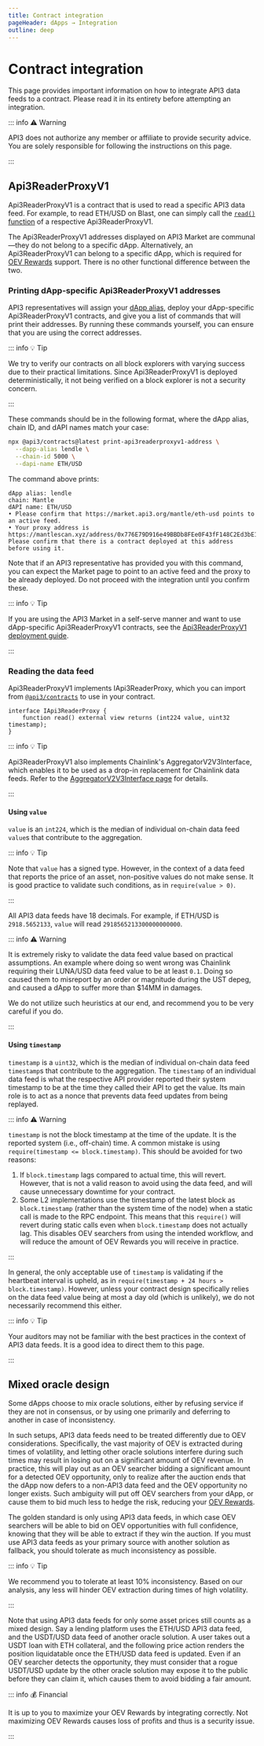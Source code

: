 ```yaml
---
title: Contract integration
pageHeader: dApps → Integration
outline: deep
---
```


<PageHeader/>

# Contract integration

This page provides important information on how to integrate API3 data feeds to a contract.
Please read it in its entirety before attempting an integration.

::: info ⚠️ Warning

API3 does not authorize any member or affiliate to provide security advice.
You are solely responsible for following the instructions on this page.

:::

## Api3ReaderProxyV1

Api3ReaderProxyV1 is a contract that is used to read a specific API3 data feed.
For example, to read ETH/USD on Blast, one can simply call the [`read()` function](https://blastscan.io/address/0x5b0cf2b36a65a6BB085D501B971e4c102B9Cd473#readProxyContract#F17) of a respective Api3ReaderProxyV1.

The Api3ReaderProxyV1 addresses displayed on API3 Market are communal—they do not belong to a specific dApp.
Alternatively, an Api3ReaderProxyV1 can belong to a specific dApp, which is required for [OEV Rewards](/dapps/oev-rewards/) support.
There is no other functional difference between the two.

### Printing dApp-specific Api3ReaderProxyV1 addresses

API3 representatives will assign your [dApp alias](/dapps/oev-rewards/dapp-alias.md), deploy your dApp-specific Api3ReaderProxyV1 contracts, and give you a list of commands that will print their addresses.
By running these commands yourself, you can ensure that you are using the correct addresses.

::: info 💡 Tip

We try to verify our contracts on all block explorers with varying success due to their practical limitations.
Since Api3ReaderProxyV1 is deployed deterministically, it not being verified on a block explorer is not a security concern.

:::

These commands should be in the following format, where the dApp alias, chain ID, and dAPI names match your case:

```sh
npx @api3/contracts@latest print-api3readerproxyv1-address \
  --dapp-alias lendle \
  --chain-id 5000 \
  --dapi-name ETH/USD
```

The command above prints:

```
dApp alias: lendle
chain: Mantle
dAPI name: ETH/USD
• Please confirm that https://market.api3.org/mantle/eth-usd points to an active feed.
• Your proxy address is https://mantlescan.xyz/address/0x776E79D916e49BBDb8FEe0F43fF148C2Ed3bE125
Please confirm that there is a contract deployed at this address before using it.
```

Note that if an API3 representative has provided you with this command, you can expect the Market page to point to an active feed and the proxy to be already deployed.
Do not proceed with the integration until you confirm these.

::: info 💡 Tip

If you are using the API3 Market in a self-serve manner and want to use dApp-specific Api3ReaderProxyV1 contracts, see the [Api3ReaderProxyV1 deployment guide](/dapps/integration/api3readerproxyv1-deployment).

:::

### Reading the data feed

Api3ReaderProxyV1 implements IApi3ReaderProxy, which you can import from [`@api3/contracts`](/dapps/integration/api3-contracts.md) to use in your contract.

```solidity
interface IApi3ReaderProxy {
    function read() external view returns (int224 value, uint32 timestamp);
}
```

::: info 💡 Tip

Api3ReaderProxyV1 also implements Chainlink's AggregatorV2V3Interface, which enables it to be used as a drop-in replacement for Chainlink data feeds.
Refer to the [AggregatorV2V3Interface page](/dapps/integration/aggregatorv2v3interface.md) for details.

:::

#### Using `value`

`value` is an `int224`, which is the median of individual on-chain data feed `value`s that contribute to the aggregation.

::: info 💡 Tip

Note that `value` has a signed type.
However, in the context of a data feed that reports the price of an asset, non-positive values do not make sense.
It is good practice to validate such conditions, as in `require(value > 0)`.

:::

All API3 data feeds have 18 decimals.
For example, if ETH/USD is `2918.5652133`, `value` will read `2918565213300000000000`.

::: info ⚠️ Warning

It is extremely risky to validate the data feed value based on practical assumptions.
An example where doing so went wrong was Chainlink requiring their LUNA/USD data feed value to be at least `0.1`.
Doing so caused them to misreport by an order or magnitude during the UST depeg, and caused a dApp to suffer more than $14MM in damages.

We do not utilize such heuristics at our end, and recommend you to be very careful if you do.

:::

#### Using `timestamp`

`timestamp` is a `uint32`, which is the median of individual on-chain data feed `timestamp`s that contribute to the aggregation.
The `timestamp` of an individual data feed is what the respective API provider reported their system timestamp to be at the time they called their API to get the value.
Its main role is to act as a nonce that prevents data feed updates from being replayed.

::: info ⚠️ Warning

`timestamp` is not the block timestamp at the time of the update.
It is the reported system (i.e., off-chain) time.
A common mistake is using `require(timestamp <= block.timestamp)`.
This should be avoided for two reasons:

1. If `block.timestamp` lags compared to actual time, this will revert.
   However, that is not a valid reason to avoid using the data feed, and will cause unnecessary downtime for your contract.
2. Some L2 implementations use the timestamp of the latest block as `block.timestamp` (rather than the system time of the node) when a static call is made to the RPC endpoint.
   This means that this `require()` will revert during static calls even when `block.timestamp` does not actually lag.
   This disables OEV searchers from using the intended workflow, and will reduce the amount of OEV Rewards you will receive in practice.

:::

In general, the only acceptable use of `timestamp` is validating if the heartbeat interval is upheld, as in `require(timestamp + 24 hours > block.timestamp)`.
However, unless your contract design specifically relies on the data feed value being at most a day old (which is unlikely), we do not necessarily recommend this either.

::: info 💡 Tip

Your auditors may not be familiar with the best practices in the context of API3 data feeds.
It is a good idea to direct them to this page.

:::

## Mixed oracle design

Some dApps choose to mix oracle solutions, either by refusing service if they are not in consensus, or by using one primarily and deferring to another in case of inconsistency.

In such setups, API3 data feeds need to be treated differently due to OEV considerations.
Specifically, the vast majority of OEV is extracted during times of volatility, and letting other oracle solutions interfere during such times may result in losing out on a significant amount of OEV revenue.
In practice, this will play out as an OEV searcher bidding a significant amount for a detected OEV opportunity, only to realize after the auction ends that the dApp now defers to a non-API3 data feed and the OEV opportunity no longer exists.
Such ambiguity will put off OEV searchers from your dApp, or cause them to bid much less to hedge the risk, reducing your [OEV Rewards](/dapps/oev-rewards/).

The golden standard is only using API3 data feeds, in which case OEV searchers will be able to bid on OEV opportunities with full confidence, knowing that they will be able to extract if they win the auction.
If you must use API3 data feeds as your primary source with another solution as fallback, you should tolerate as much inconsistency as possible.

::: info 💡 Tip

We recommend you to tolerate at least 10% inconsistency.
Based on our analysis, any less will hinder OEV extraction during times of high volatility.

:::

Note that using API3 data feeds for only some asset prices still counts as a mixed design.
Say a lending platform uses the ETH/USD API3 data feed, and the USDT/USD data feed of another oracle solution.
A user takes out a USDT loan with ETH collateral, and the following price action renders the position liquidatable once the ETH/USD data feed is updated.
Even if an OEV searcher detects the opportunity, they must consider that a rogue USDT/USD update by the other oracle solution may expose it to the public before they can claim it, which causes them to avoid bidding a fair amount.

::: info 💰 Financial

It is up to you to maximize your OEV Rewards by integrating correctly.
Not maximizing OEV Rewards causes loss of profits and thus is a security issue.

:::
